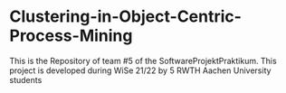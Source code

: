 # Clustering-in-Object-Centric-Process-Mining
This is the Repository of team #5 of the SoftwareProjektPraktikum. This project is developed during WiSe 21/22 by 5 RWTH Aachen University students
